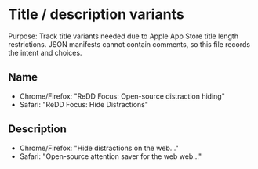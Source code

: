 # Title / description variants

Purpose: Track title variants needed due to Apple App Store title length restrictions. JSON manifests cannot contain comments, so this file records the intent and choices.

## Name
- Chrome/Firefox: "ReDD Focus: Open-source distraction hiding"
- Safari: "ReDD Focus: Hide Distractions" 

## Description
- Chrome/Firefox: "Hide distractions on the web..."
- Safari: "Open-source attention saver for the web web..."